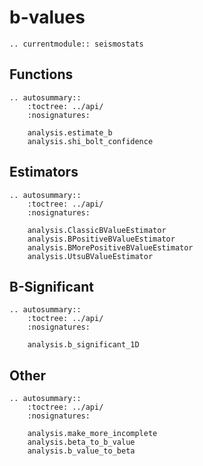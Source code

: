 # b-values
```{eval-rst}
.. currentmodule:: seismostats
```

## Functions
```{eval-rst}
.. autosummary::
    :toctree: ../api/
    :nosignatures:

    analysis.estimate_b
    analysis.shi_bolt_confidence
```

## Estimators
```{eval-rst}
.. autosummary::
    :toctree: ../api/
    :nosignatures:

    analysis.ClassicBValueEstimator
    analysis.BPositiveBValueEstimator
    analysis.BMorePositiveBValueEstimator
    analysis.UtsuBValueEstimator
```

## B-Significant
```{eval-rst}
.. autosummary::
    :toctree: ../api/
    :nosignatures:

    analysis.b_significant_1D
```

## Other
```{eval-rst}
.. autosummary::
    :toctree: ../api/
    :nosignatures:

    analysis.make_more_incomplete
    analysis.beta_to_b_value
    analysis.b_value_to_beta
```
